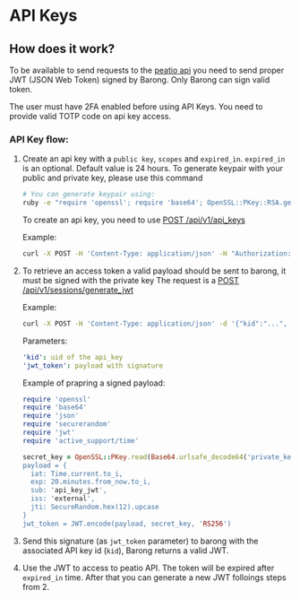 # API Keys

## How does it work?

To be available to send requests to the [peatio api](https://github.com/rubykube/peatio/blob/1-8-stable/docs/api/member_api_v2.md) you need to send proper JWT (JSON Web Token) signed by Barong.
Only Barong can sign valid token.

The user must have 2FA enabled before using API Keys.
You need to provide valid TOTP code on api key access.

### API Key flow:
1. Create an api key with a `public key`, `scopes` and `expired_in`. `expired_in` is an optional. Default value is 24 hours. To generate keypair with your public and private key, please use this command

   ```bash
   # You can generate keypair using:
   ruby -e "require 'openssl'; require 'base64'; OpenSSL::PKey::RSA.generate(2048).tap { |p| puts '', 'PRIVATE RSA KEY (URL-safe Base64 encoded, PEM):', '', Base64.urlsafe_encode64(p.to_pem), '', 'PUBLIC RSA KEY (URL-safe Base64 encoded, PEM):', '', Base64.urlsafe_encode64(p.public_key.to_pem) }"
   ```

   To create an api key, you need to use [POST /api/v1/api_keys](https://github.com/rubykube/barong/blob/1-8-stable/docs/api/api.md#postv1apikeys)

   Example:

   ```bash
   curl -X POST -H 'Content-Type: application/json' -H "Authorization: Bearer {jwt_access_token}" -d '{"public_key":"", "totp_code":"...", "scopes":"..."}' https://localhost:3000/api/v1/api_keys
   ```

2. To retrieve an access token a valid payload should be sent to barong, it must be signed with the private key
 The request is a [POST /api/v1/sessions/generate_jwt](https://github.com/rubykube/barong/blob/1-8-stable/docs/api/api.md#postv1sessionsgeneratejwt)

   Example:

   ```bash
   curl -X POST -H 'Content-Type: application/json' -d '{"kid":"...", "jwt_token":"..."}' http://localhost:3000/api/v1/sessions/generate_jwt
   ```

   Parameters:

   ```yaml
   'kid': uid of the api_key
   'jwt_token': payload with signature
   ```

   Example of prapring a signed payload:
   
   ```ruby
   require 'openssl'
   require 'base64'
   require 'json'
   require 'securerandom'
   require 'jwt'
   require 'active_support/time'
   
   secret_key = OpenSSL::PKey.read(Base64.urlsafe_decode64('private_key))
   payload = {
     iat: Time.current.to_i,
     exp: 20.minutes.from_now.to_i,
     sub: 'api_key_jwt',
     iss: 'external',
     jti: SecureRandom.hex(12).upcase
   }
   jwt_token = JWT.encode(payload, secret_key, 'RS256')
   ```

3. Send this signature (as `jwt_token` parameter) to barong with the associated API key id (`kid`), Barong returns a valid JWT.

4. Use the JWT to access to peatio API. The token will be expired after `expired_in` time. After that you can generate a new JWT folloings steps from 2.
